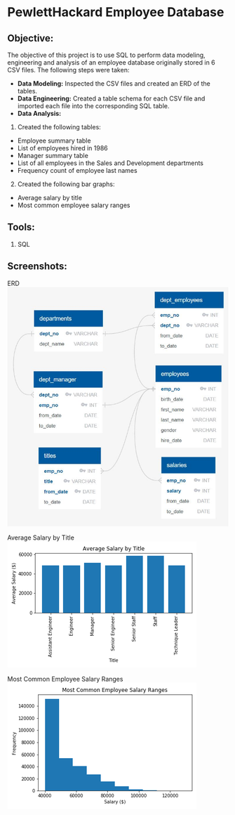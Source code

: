 # PewlettHackard Employee Database

## **Objective:**
The objective of this project is to use SQL to perform data modeling, engineering and analysis of an employee database originally stored in 6 CSV files. The following steps were taken:

* **Data Modeling:** Inspected the CSV files and created an ERD of the tables.
* **Data Engineering:** Created a table schema for each CSV file and imported each file into the corresponding SQL table.
* **Data Analysis:** 
1. Created the following tables: 
  - Employee summary table
  - List of employees hired in 1986
  - Manager summary table
  - List of all employees in the Sales and Development departments
  - Frequency count of employee last names
 2. Created the following bar graphs:
  - Average salary by title
  - Most common employee salary ranges

## **Tools:**
1. SQL

## **Screenshots:**
ERD
![erd.jpg](images/erd.JPG)

Average Salary by Title
![graph1](images/graph1_average_salary.png)

Most Common Employee Salary Ranges
![graph2](images/graph2_common_salary_ranges.png)
